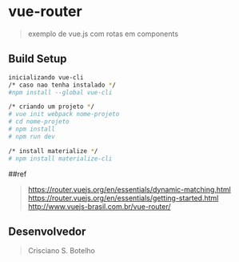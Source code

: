 # vue-router

> exemplo de vue.js com rotas em components

## Build Setup

``` bash
inicializando vue-cli
/* caso nao tenha instalado */
#npm install --global vue-cli

/* criando um projeto */
# vue init webpack nome-projeto
# cd nome-projeto
# npm install
# npm run dev

/* install materialize */
# npm install materialize-cli

```
##ref
> https://router.vuejs.org/en/essentials/dynamic-matching.html
> https://router.vuejs.org/en/essentials/getting-started.html
> http://www.vuejs-brasil.com.br/vue-router/

## Desenvolvedor
> Crisciano S. Botelho